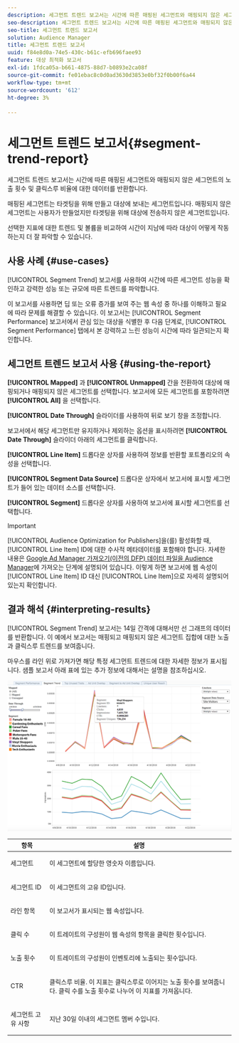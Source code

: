 ```yaml
---
description: 세그먼트 트렌드 보고서는 시간에 따른 매핑된 세그먼트와 매핑되지 않은 세그먼트의 노출 횟수 및 클릭스루 비율에 대한 데이터를 반환합니다. 매핑된 세그먼트는 타겟팅을 위해 만들고 대상에 보내는 세그먼트입니다. 매핑되지 않은 세그먼트는 사용자가 만들었지만 타겟팅을 위해 대상에 전송하지 않은 세그먼트입니다. 선택한 지표에 대한 트렌드 및 볼륨을 비교하여 시간이 지남에 따라 대상이 어떻게 작동하는지 더 잘 파악할 수 있습니다.
seo-description: 세그먼트 트렌드 보고서는 시간에 따른 매핑된 세그먼트와 매핑되지 않은 세그먼트의 노출 횟수 및 클릭스루 비율에 대한 데이터를 반환합니다. 매핑된 세그먼트는 타겟팅을 위해 만들고 대상에 보내는 세그먼트입니다. 매핑되지 않은 세그먼트는 사용자가 만들었지만 타겟팅을 위해 대상에 전송하지 않은 세그먼트입니다. 선택한 지표에 대한 트렌드 및 볼륨을 비교하여 시간이 지남에 따라 대상이 어떻게 작동하는지 더 잘 파악할 수 있습니다.
seo-title: 세그먼트 트렌드 보고서
solution: Audience Manager
title: 세그먼트 트렌드 보고서
uuid: f84e8d0a-74e5-430c-b61c-efb696faee93
feature: 대상 최적화 보고서
exl-id: 1fdca05a-b661-4875-88d7-b0893e2ca08f
source-git-commit: fe01ebac8c0d0ad3630d3853e0bf32f0b00f6a44
workflow-type: tm+mt
source-wordcount: '612'
ht-degree: 3%

---
```


# 세그먼트 트렌드 보고서{#segment-trend-report}

세그먼트 트렌드 보고서는 시간에 따른 매핑된 세그먼트와 매핑되지 않은 세그먼트의 노출 횟수 및 클릭스루 비율에 대한 데이터를 반환합니다.

매핑된 세그먼트는 타겟팅을 위해 만들고 대상에 보내는 세그먼트입니다. 매핑되지 않은 세그먼트는 사용자가 만들었지만 타겟팅을 위해 대상에 전송하지 않은 세그먼트입니다.

선택한 지표에 대한 트렌드 및 볼륨을 비교하여 시간이 지남에 따라 대상이 어떻게 작동하는지 더 잘 파악할 수 있습니다.

## 사용 사례 {#use-cases}

[!UICONTROL Segment Trend] 보고서를 사용하여 시간에 따른 세그먼트 성능을 확인하고 강력한 성능 또는 규모에 따른 트렌드를 파악합니다.

이 보고서를 사용하면 딥 또는 오류 증가를 보여 주는 웹 속성 중 하나를 이해하고 필요에 따라 문제를 해결할 수 있습니다. 이 보고서는 [!UICONTROL Segment Performance] 보고서에서 관심 있는 대상을 식별한 후 다음 단계로, [!UICONTROL Segment Performance] 탭에서 본 강력하고 느린 성능이 시간에 따라 일관되는지 확인합니다.

## 세그먼트 트렌드 보고서 사용 {#using-the-report}

**[!UICONTROL Mapped]** 과 **[!UICONTROL Unmapped]** 간을 전환하여 대상에 매핑되거나 매핑되지 않은 세그먼트를 선택합니다. 보고서에 모든 세그먼트를 포함하려면 **[!UICONTROL All]** 을 선택합니다.

**[!UICONTROL Date Through]** 슬라이더를 사용하여 뒤로 보기 창을 조정합니다.

보고서에서 해당 세그먼트만 유지하거나 제외하는 옵션을 표시하려면 **[!UICONTROL Date Through]** 슬라이더 아래의 세그먼트를 클릭합니다.

**[!UICONTROL Line Item]** 드롭다운 상자를 사용하여 정보를 반환할 포트폴리오의 속성을 선택합니다.

**[!UICONTROL Segment Data Source]** 드롭다운 상자에서 보고서에 표시할 세그먼트가 들어 있는 데이터 소스를 선택합니다.

**[!UICONTROL Segment]** 드롭다운 상자를 사용하여 보고서에 표시할 세그먼트를 선택합니다.

>[!IMPORTANT]
>
>[!UICONTROL Audience Optimization for Publishers]을(를) 활성화할 때, [!UICONTROL Line Item] ID에 대한 수사적 메타데이터를 포함해야 합니다. 자세한 내용은 [Google Ad Manager 가져오기(이전의 DFP) 데이터 파일을 Audience Manager](../../../reporting/audience-optimization-reports/aor-publishers/import-dfp.md)에 가져오는 단계에 설명되어 있습니다. 이렇게 하면 보고서에 웹 속성이 [!UICONTROL Line Item] ID 대신 [!UICONTROL Line Item]으로 자세히 설명되어 있는지 확인합니다.

## 결과 해석 {#interpreting-results}

[!UICONTROL Segment Trend] 보고서는 14일 간격에 대해서만 선 그래프의 데이터를 반환합니다. 이 예에서 보고서는 매핑되고 매핑되지 않은 세그먼트 집합에 대한 노출과 클릭스루 트렌드를 보여줍니다.

마우스를 라인 위로 가져가면 해당 특정 세그먼트 트렌드에 대한 자세한 정보가 표시됩니다. 샘플 보고서 아래 표에 있는 추가 정보에 대해서는 설명을 참조하십시오.

![](assets/publisher_segment_trend.png)

<table id="table_AFE2540583C34835B04584693ADFD26A"> 
 <thead> 
  <tr> 
   <th colname="col1" class="entry"> 항목 </th> 
   <th colname="col2" class="entry"> 설명 </th> 
  </tr>
 </thead>
 <tbody> 
  <tr> 
   <td colname="col1"> <p><span class="wintitle"> 세그먼트</span> </p> </td> 
   <td colname="col2"> <p>이 세그먼트에 할당한 영숫자 이름입니다. </p> </td> 
  </tr> 
  <tr> 
   <td colname="col1"> <p><span class="wintitle"> 세그먼트 ID</span> </p> </td> 
   <td colname="col2"> <p>이 세그먼트의 고유 ID입니다. </p> </td> 
  </tr> 
  <tr> 
   <td colname="col1"> <p><span class="wintitle"> 라인 항목</span> </p> </td> 
   <td colname="col2"> <p>이 보고서가 표시되는 웹 속성입니다. </p> </td> 
  </tr> 
  <tr> 
   <td colname="col1"> <p><span class="wintitle"> 클릭 수</span> </p> </td> 
   <td colname="col2"> <p>이 트레이트의 구성원이 웹 속성의 항목을 클릭한 횟수입니다. </p> </td> 
  </tr> 
  <tr> 
   <td colname="col1"> <p><span class="wintitle"> 노출 횟수</span> </p> </td> 
   <td colname="col2"> <p>이 트레이트의 구성원이 인벤토리에 노출되는 횟수입니다. </p> </td> 
  </tr> 
  <tr> 
   <td colname="col1"> <p><span class="wintitle"> CTR</span> </p> </td> 
   <td colname="col2"> <p>클릭스루 비율. 이 지표는 클릭스루로 이어지는 노출 횟수를 보여줍니다. 클릭 수를 노출 횟수로 나누어 이 지표를 가져옵니다. </p> </td> 
  </tr> 
  <tr> 
   <td colname="col1"> <p><span class="wintitle"> 세그먼트 고유 사항</span> </p> </td> 
   <td colname="col2"> <p>지난 30일 이내의 세그먼트 멤버 수입니다. </p> </td> 
  </tr> 
 </tbody> 
</table>
